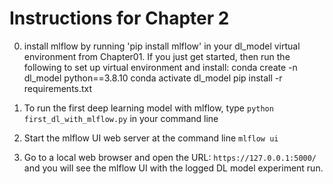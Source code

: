 # Instructions for Chapter 2
   0. install mlflow by running 'pip install mlflow' in your dl_model virtual environment from Chapter01.
      If you just get started, then run the following to set up virtual environment and install:
      conda create -n dl_model python==3.8.10
      conda activate dl_model
      pip install -r requirements.txt
   
   1. To run the first deep learning model with mlflow, type `python first_dl_with_mlflow.py` in your command line
   2. Start the mlflow UI web server at the command line `mlflow ui`
   3. Go to a local web browser and open the URL: `https://127.0.0.1:5000/` and you will see the mlflow UI with the logged DL model experiment run.
